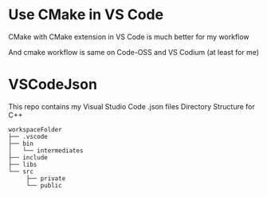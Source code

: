 # Use CMake in VS Code
CMake with CMake extension in VS Code is much better for my workflow

And cmake workflow is same on Code-OSS and VS Codium (at least for me)

# VSCodeJson
This repo contains my Visual Studio Code .json files
Directory Structure for C++

```
workspaceFolder
├── .vscode
├── bin
│   └── intermediates
├── include
├── libs
└── src
     ├── private
     └── public
```
